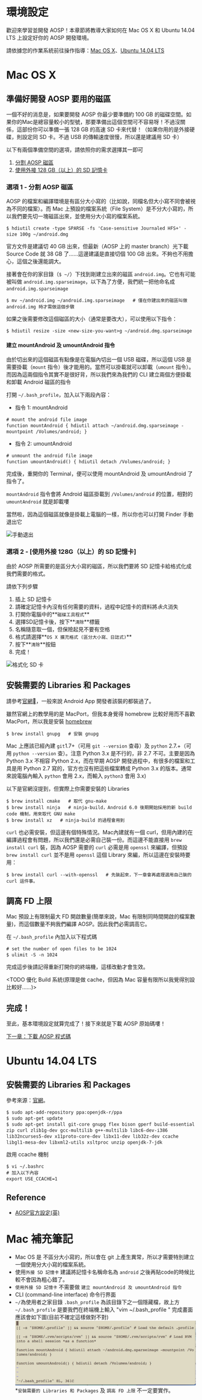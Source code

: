 # 環境設定

歡迎來學習並開發 AOSP！本章節將教導大家如何在 Mac OS X 和 Ubuntu 14.04 LTS 上設定好你的 AOSP 開發環境。

請依據您的作業系統前往操作指導：[Mac OS X](#macosx)、[Ubuntu 14.04 LTS](#ubuntu1404)

# <a name="macosx">Mac OS X</a>
## 準備好開發 AOSP 要用的磁區

一個不好的消息是，如果要開發 AOSP 你最少要準備約 100 GB 的磁碟空間。如果你的Mac是總容量較小的型號，那要準備出這個空間可不容易呀！不過沒關係，這部份你可以準備一張 128 GB 的高速 SD 卡來代替！（如果你用的是外接硬碟，則設定同 SD 卡。不過 USB 的傳輸速度很慢，所以還是建議用 SD 卡）

以下有兩個準備空間的選項，請依照你的需求選擇其一即可

1. [分割 AOSP 磁區](#disk_option1)
2. [使用外接 128 GB（以上）的 SD 記憶卡](#disk_option2)

### <a name="disk_option1">選項 1 - 分割 AOSP 磁區</a>

AOSP 的檔案和編譯環境是有區分大小寫的（比如說，同檔名但大小寫不同會被視為不同的檔案）。而 Mac 上預設的檔案系統（File System）是不分大小寫的，所以我們要先切一塊磁區出來，並使用分大小寫的檔案系統。

```shell
$ hdiutil create -type SPARSE -fs 'Case-sensitive Journaled HFS+' -size 100g ~/android.dmg
```

官方文件是建議切 40 GB 出來，但最新（AOSP 上的 master branch）光下載 Source Code 就 38 GB 了……這邊建議是直接切個 100 GB 出來。不夠也不用擔心，這個之後還能調大。

接著會在你的家目錄（`$ ~/`）下找到剛建立出來的磁區 `android.img`。它也有可能被叫做 `android.img.sparseimage`，以下為了方便，我們統一把他命名成 `android.img.sparseimage`

```shell
$ mv ~/android.img ~/android.img.sparseimage   # 僅在你建出來的磁區叫做 android.img 時才需做這個步驟
```

如果之後需要修改這個磁區的大小（通常是要改大），可以使用以下指令：

```shell
$ hdiutil resize -size <new-size-you-want>g ~/android.dmg.sparseimage
```

#### 建立 mountAndroid 及 umountAndroid 指令

由於切出來的這個磁區有點像是在電腦內切出一個 USB 磁碟，所以這個 USB 是需要掛載（`mount` 指令）後才能用的。當然可以掛載就可以卸載（`umount` 指令）。而因為這兩個指令其實不是很好背，所以我們來為我們的 CLI 建立兩個方便掛載和卸載 Android 磁區的指令

打開 `~/.bash_profile`，加入以下兩段內容：

* 指令 1: mountAndroid

```shell
# mount the android file image
function mountAndroid { hdiutil attach ~/android.dmg.sparseimage -mountpoint /Volumes/android; }
```

* 指令 2: umountAndroid

```shell
# unmount the android file image
function umountAndroid() { hdiutil detach /Volumes/android; }
```

完成後，重開你的 Terminal，便可以使用 mountAndroid 及 umountAndroid 了指令了。

`mountAndroid` 指令會將 Android 磁區掛載到 `/Volumes/android` 的位置，相對的 `umountAndroid` 就是卸載嘍

當然啦，因為這個磁區就像是掛載上電腦的一樣，所以你也可以打開 Finder 手動退出它

![手動退出](manual_unplug.png)

### <a name="disk_option2"> 選項 2 - [使用外接 128G（以上）的 SD 記憶卡] </a>

由於 AOSP 所需要的是區分大小寫的磁區，所以我們要將 SD 記憶卡給格式化成我們需要的格式。

請依下列步驟

1. 插上 SD 記憶卡
2. 請確定記憶卡內沒有任何需要的資料，過程中記憶卡的資料將*永久*消失
3. 打開你電腦中的**`磁碟工具程式`**
4. 選擇SD記憶卡後，按下**`清除`**標籤
5. 名稱隨意取一個，但保險起見不要有空格
6. 格式請選擇**`OS X 擴充格式 (區分大小寫、日誌式)`**
7. 按下**`清除`**按鈕
8. 完成！

![格式化 SD 卡](sdcard_format.png)

## 安裝需要的 Libraries 和 Packages

請參考[官網](https://source.android.com/source/requirements.html)，一般來說 Android App 開發者該裝的都裝過了。

雖然官網上的教學用的是 MacPort，但我本身覺得 homebrew 比較好用而不喜歡 MacPort，所以我是安裝 [homebrew](http://brew.sh/)

```shell
$ brew install gnupg   # 安裝 gnupg
```

Mac 上應該已經內建 `git`1.7+（可用 `git --version` 查尋）及 `python` 2.7.+（可用 `python --version` 查）。注意 Python 3.x 是不行的，非 2.7 不可。主要是因為 Python 3.x 不相容 Python 2.x，而在早期 AOSP 開發過程中，有很多的檔案和工具是用 Python 2.7 寫的，官方也沒有把這些檔案轉成 Python 3.x 的版本。通常來說電腦內輸入 `python` 會用 2.x，而輸入 `python3` 會用 3.x)

以下是官網沒提到，但實際上你需要安裝的 Libraries

```shell
$ brew install cmake   # 取代 gnu-make
$ brew install ninja   # ninja-build，Android 6.0 後期開始採用的新 build code 機制，用來取代 GNU make
$ brew install xz   # ninja-build 的過程會用到
```

`curl` 也必需安裝，但這邊有個特殊情況。Mac內建就有一個 curl，但用內建的在編譯過程會有問題，所以我們還是必需自己裝一份。而這邊不能直接用 `brew install curl` 裝，因為 AOSP 需要的 `curl` 必需是用 `openssl` 來編譯，但預設 `brew install curl` 並不是用 `openssl` 這個 Library 來編，所以這邊在安裝時要用：

```
$ brew install curl --with-openssl   # 先裝起來，下一章會再處理選用自己裝的 curl 這件事。
```

## 調高 FD 上限

Mac 預設上有限制最大 FD 開啟數量(簡單來說，Mac 有限制同時間開啟的檔案數量)，而這個數量不夠我們編譯 AOSP。因此我們必需調高它。

在 `~/.bash_profile` 內加入以下程式碼

```shell
# set the number of open files to be 1024
$ ulimit -S -n 1024
```

完成這步後請記得重新打開你的終端機，這樣改動才會生效。

<TODO 優化 Build 系統(原理是做 cache，但因為 Mac 容量有限所以我覺得別設比較好……)>

## 完成！

至此，基本環境設定就算完成了！接下來就是下載 AOSP 原始碼嘍！

[下一章：下載 AOSP 程式碼](/ch2_download)



# <a name="ubuntu1404">Ubuntu 14.04 LTS</a>
## 安裝需要的 Libraries 和 Packages

參考來源：[官網](https://source.android.com/source/requirements.html)。

```shell
$ sudo apt-add-repository ppa:openjdk-r/ppa
$ sudo apt-get update
$ sudo apt-get install git-core gnupg flex bison gperf build-essential zip curl zlib1g-dev gcc-multilib g++-multilib libc6-dev-i386 lib32ncurses5-dev x11proto-core-dev libx11-dev lib32z-dev ccache libgl1-mesa-dev libxml2-utils xsltproc unzip openjdk-7-jdk
```

啟用 ccache 機制

```shell
$ vi ~/.bashrc
# 加入以下內容
export USE_CCACHE=1
```

## Reference

* [AOSP官方設定(英)](https://source.android.com/source/initializing.html)





# Mac 補充筆記
* Mac OS 是 不區分大小寫的，所以會在 git 上產生異常，所以才需要特別建立一個使用分大小寫的檔案系統。
* 使用`外接 SD 記憶卡` 建議將記憶卡名稱命名為 `android` 之後再貼code的時候比較不會因為粗心錯了。
* `使用外接 SD 記憶卡` 不需要做 `建立 mountAndroid 及 umountAndroid 指令`
* CLI (command-line interface) 命令行界面
* `~/`為使用者之家目錄 `.bash_profile` 為該目錄下之一個隱藏檔，故上方`~/.bash_profile` 是要我們在終端機上輸入  "vim ~/.bash_profile " 完成畫面應該會如下圖(目前不確定這樣做對不對)
![.bash_profile](bash_profile.png)
*`安裝需要的 Libraries 和 Packages` 及 `調高 FD 上限` 不一定要實作。

